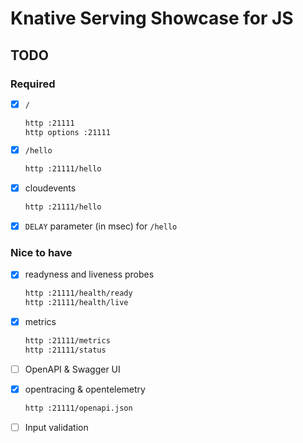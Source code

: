 # Knative Serving Showcase for JS

## TODO

### Required

* [x] `/`

  ```bash
  http :21111
  http options :21111
  ```

* [x] `/hello`

  ```bash
  http :21111/hello
  ```

* [x] cloudevents

  ```bash
  http :21111/hello
  ```

* [x] `DELAY` parameter (in msec) for `/hello`

### Nice to have

* [x] readyness and liveness probes

  ```bash
  http :21111/health/ready
  http :21111/health/live
  ```

* [x] metrics

  ```bash
  http :21111/metrics
  http :21111/status
  ```

* [ ] OpenAPI & Swagger UI
* [x] opentracing & opentelemetry

  ```bash
  http :21111/openapi.json
  ```
* [ ] Input validation
